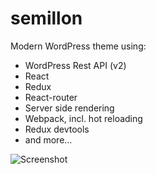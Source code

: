 # semillon

Modern WordPress theme using:

- WordPress Rest API (v2)
- React
- Redux
- React-router
- Server side rendering
- Webpack, incl. hot reloading
- Redux devtools
- and more...

![Screenshot](http://i.imgur.com/GHabSbP.png)
